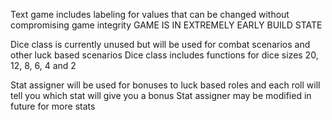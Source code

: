Text game includes labeling for values that can be changed without compromising game integrity
GAME IS IN EXTREMELY EARLY BUILD STATE

Dice class is currently unused but will be used for combat scenarios and other luck based scenarios
Dice class includes functions for dice sizes 20, 12, 8, 6, 4 and 2

Stat assigner will be used for bonuses to luck based roles and each roll will tell you which stat will give you a bonus
Stat assigner may be modified in future for more stats
